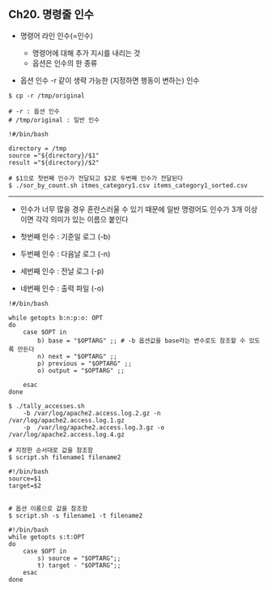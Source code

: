 
## Ch20. 명령줄 인수

- 명령어 라인 인수(=인수)
    - 명령어에 대해 추가 지시를 내리는 것
    - 옵션은 인수의 한 종류
    
    
- 옵션 인수
    -r 같이 생략 가능한 (지정하면 행동이 변하는) 인수
    

```
$ cp -r /tmp/original

# -r : 옵션 인수
# /tmp/original : 일반 인수 
```

```
!#/bin/bash

directory = /tmp
source ="${directory}/$1"
result ="${directory}/$2"

```

```
# $1으로 첫번째 인수가 전달되고 $2로 두번째 인수가 전달된다 
$ ./sor_by_count.sh itmes_category1.csv items_category1_sorted.csv

```

<hr>

- 인수가 너무 많을 경우 혼란스러울 수 있기 때문에 일반 명령어도 인수가 3개 이상이면 각각 의미가 있는 이름으 붙인다 


- 첫번째 인수 : 기준일 로그 (-b)
- 두번째 인수 : 다음날 로그 (-n)
- 세번째 인수 : 전날 로그 (-p)
- 네번째 인수 : 출력 파일 (-o)

```
!#/bin/bash

while getopts b:n:p:o: OPT
do 
    case $OPT in
        b) base = "$OPTARG" ;; # -b 옵션값을 base라는 변수로도 참조할 수 있도록 만든다
        n) next = "$OPTARG" ;;
        p) previous = "$OPTARG" ;;
        o) output = "$OPTARG" ;;
        
    esac
done
```

```
$ ./tally_accesses.sh 
    -b /var/log/apache2.access.log.2.gz -n /var/log/apache2.access.log.1.gz  
    -p  /var/log/apache2.access.log.3.gz -o /var/log/apache2.access.log.4.gz    

```

```
# 지정한 순서대로 값을 참조함
$ script.sh filename1 filename2

#!/bin/bash
source=$1
target=$2


# 옵션 이름으로 값을 참조함
$ script.sh -s filename1 -t filename2

#!/bin/bash
while getopts s:t:OPT
do
    case $OPT in
        s) source = "$OPTARG";;
        t) target - "$OPTARG";;
    esac
done
```

